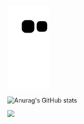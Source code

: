 





![snake gif](https://github.com/NidaYucedal/NidaYucedal/blob/output/github-contribution-grid-snake.svg)























![Anurag's GitHub stats](https://github-readme-stats.vercel.app/api?username=tksema&show_icons=true&theme=synthwave)

<img src="https://github-readme-stats.vercel.app/api/top-langs/?username=tksema&layout=compact&langs_count-16&theme=dracula"/>






